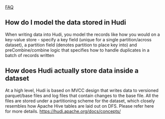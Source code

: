 [FAQ](https://cwiki.apache.org/confluence/pages/viewpage.action?pageId=113709185#FAQ-HowdoImodelthedatastoredinHudi)

## How do I model the data stored in Hudi

When writing data into Hudi, you model the records like how you would on a key-value store - specify a key field (unique for a single partition/across dataset),
a partition field (denotes partition to place key into) and preCombine/combine logic that specifies how to handle duplicates in a batch of records written

## How does Hudi actually store data inside a dataset

At a high level, Hudi is based on MVCC design that writes data to versioned parquet/base files and log files that contain changes to the base file.
All the files are stored under a partitioning scheme for the dataset, which closely resembles how Apache Hive tables are laid out on DFS. Please refer here for more details.
https://hudi.apache.org/docs/concepts/
